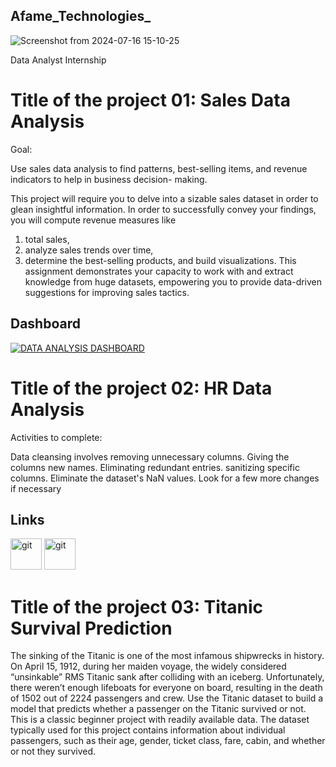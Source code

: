 ## Afame_Technologies_
![Screenshot from 2024-07-16 15-10-25](https://github.com/user-attachments/assets/52bb5ddb-f74c-4800-ad4b-4c801f5b64fa)

Data Analyst Internship
# Title of the project 01: Sales Data Analysis
Goal:

  Use sales data analysis to find patterns, best-selling items, and revenue indicators to help in business decision-
making.

This project will require you to delve into a sizable sales dataset in order to glean insightful information. In order
to successfully convey your findings, you will compute revenue measures like
1. total sales,
2. analyze sales trends over time,
3. determine the best-selling products, and build visualizations.
This assignment demonstrates your capacity to work with and extract knowledge from huge datasets,
empowering you to provide data-driven suggestions for improving sales tactics.

## Dashboard
<noscript><a href='https://public.tableau.com/views/SalesDataAnalysisAfameDataAnalysisInternship/Dashboard1?:language=en-US&:sid=&:redirect=auth&:display_count=n&:origin=viz_share_link'><img alt='DATA ANALYSIS DASHBOARD ' src='https://github.com/user-attachments/assets/67c4323d-5c31-4a7d-bf66-0c2ec8b604d1' style='border: none' /></a></noscript>

# Title of the project 02: HR Data Analysis

Activities to complete:

Data cleansing involves removing unnecessary columns.
Giving the columns new names.
Eliminating redundant entries.
sanitizing specific columns.
Eliminate the dataset's NaN values.
Look for a few more changes if necessary

## Links
<a href="https://colab.research.google.com/drive/1tmmBubVRZWZIyVPkD3aYW9gdZdcGFUn_?usp=sharing" target="_blank" rel="noreferrer"> 
    <img src="https://www.vectorlogo.zone/logos/jupyter/jupyter-icon.svg" alt="git" width="50" height="50"/></a> 
<a href="https://github.com/Chinmai1608/Afame_Technologies_/blob/main/HR_Data_Analysis.ipynb="_blank" rel="noreferrer"> 
    <img src="https://www.vectorlogo.zone/logos/filemaker/filemaker-icon.svg" alt="git" width="50" height="50"/></a>


# Title of the project 03: Titanic Survival Prediction
The sinking of the Titanic is one of the most infamous shipwrecks in history.
On April 15, 1912, during her maiden voyage, the widely considered “unsinkable” RMS Titanic sank
after colliding with an iceberg. Unfortunately, there weren’t enough lifeboats for everyone on board,
resulting in the death of 1502 out of 2224 passengers and crew.
Use the Titanic dataset to build a model that predicts whether a passenger on the Titanic survived or
not. This is a classic beginner project with readily available data.
The dataset typically used for this project contains information about individual passengers, such as
their age, gender, ticket class, fare, cabin, and whether or not they survived.


